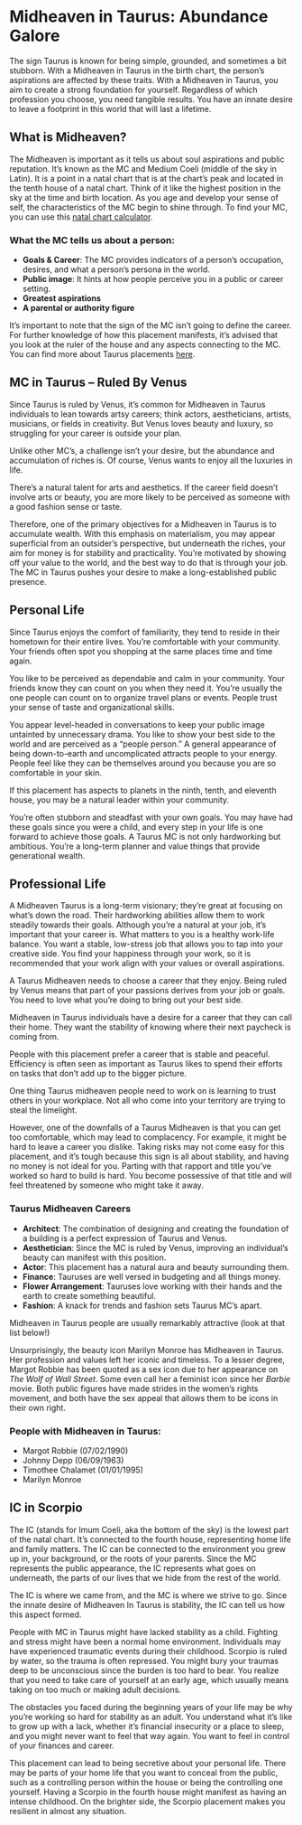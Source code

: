 # Midheaven in Taurus: Abundance Galore

The sign Taurus is known for being simple, grounded, and sometimes a bit stubborn. With a Midheaven in Taurus in the birth chart, the person’s aspirations are affected by these traits. With a Midheaven in Taurus, you aim to create a strong foundation for yourself. Regardless of which profession you choose, you need tangible results. You have an innate desire to leave a footprint in this world that will last a lifetime.

## What is Midheaven?

The Midheaven is important as it tells us about soul aspirations and public reputation. It’s known as the MC and Medium Coeli (middle of the sky in Latin). It is a point in a natal chart that is at the chart’s peak and located in the tenth house of a natal chart. Think of it like the highest position in the sky at the time and birth location. As you age and develop your sense of self, the characteristics of the MC begin to shine through. To find your MC, you can use this [natal chart calculator](#).

### What the MC tells us about a person:
- **Goals & Career**: The MC provides indicators of a person’s occupation, desires, and what a person’s persona in the world.
- **Public image**: It hints at how people perceive you in a public or career setting.
- **Greatest aspirations**
- **A parental or authority figure**

It’s important to note that the sign of the MC isn’t going to define the career. For further knowledge of how this placement manifests, it’s advised that you look at the ruler of the house and any aspects connecting to the MC. You can find more about Taurus placements [here](#).

## MC in Taurus – Ruled By Venus

Since Taurus is ruled by Venus, it’s common for Midheaven in Taurus individuals to lean towards artsy careers; think actors, aestheticians, artists, musicians, or fields in creativity. But Venus loves beauty and luxury, so struggling for your career is outside your plan.

Unlike other MC’s, a challenge isn’t your desire, but the abundance and accumulation of riches is. Of course, Venus wants to enjoy all the luxuries in life.

There’s a natural talent for arts and aesthetics. If the career field doesn’t involve arts or beauty, you are more likely to be perceived as someone with a good fashion sense or taste.

Therefore, one of the primary objectives for a Midheaven in Taurus is to accumulate wealth. With this emphasis on materialism, you may appear superficial from an outsider’s perspective, but underneath the riches, your aim for money is for stability and practicality. You’re motivated by showing off your value to the world, and the best way to do that is through your job. The MC in Taurus pushes your desire to make a long-established public presence.

## Personal Life

Since Taurus enjoys the comfort of familiarity, they tend to reside in their hometown for their entire lives. You’re comfortable with your community. Your friends often spot you shopping at the same places time and time again.

You like to be perceived as dependable and calm in your community. Your friends know they can count on you when they need it. You’re usually the one people can count on to organize travel plans or events. People trust your sense of taste and organizational skills.

You appear level-headed in conversations to keep your public image untainted by unnecessary drama. You like to show your best side to the world and are perceived as a “people person.” A general appearance of being down-to-earth and uncomplicated attracts people to your energy. People feel like they can be themselves around you because you are so comfortable in your skin.

If this placement has aspects to planets in the ninth, tenth, and eleventh house, you may be a natural leader within your community.

You’re often stubborn and steadfast with your own goals. You may have had these goals since you were a child, and every step in your life is one forward to achieve those goals. A Taurus MC is not only hardworking but ambitious. You’re a long-term planner and value things that provide generational wealth.

## Professional Life

A Midheaven Taurus is a long-term visionary; they’re great at focusing on what’s down the road. Their hardworking abilities allow them to work steadily towards their goals. Although you’re a natural at your job, it’s important that your career is. What matters to you is a healthy work-life balance. You want a stable, low-stress job that allows you to tap into your creative side. You find your happiness through your work, so it is recommended that your work align with your values or overall aspirations.

A Taurus Midheaven needs to choose a career that they enjoy. Being ruled by Venus means that part of your passions derives from your job or goals. You need to love what you’re doing to bring out your best side.

Midheaven in Taurus individuals have a desire for a career that they can call their home. They want the stability of knowing where their next paycheck is coming from.

People with this placement prefer a career that is stable and peaceful. Efficiency is often seen as important as Taurus likes to spend their efforts on tasks that don’t add up to the bigger picture.

One thing Taurus midheaven people need to work on is learning to trust others in your workplace. Not all who come into your territory are trying to steal the limelight.

However, one of the downfalls of a Taurus Midheaven is that you can get too comfortable, which may lead to complacency. For example, it might be hard to leave a career you dislike. Taking risks may not come easy for this placement, and it’s tough because this sign is all about stability, and having no money is not ideal for you. Parting with that rapport and title you’ve worked so hard to build is hard. You become possessive of that title and will feel threatened by someone who might take it away.

### Taurus Midheaven Careers
- **Architect**: The combination of designing and creating the foundation of a building is a perfect expression of Taurus and Venus.
- **Aesthetician**: Since the MC is ruled by Venus, improving an individual’s beauty can manifest with this position.
- **Actor**: This placement has a natural aura and beauty surrounding them.
- **Finance**: Tauruses are well versed in budgeting and all things money.
- **Flower Arrangement**: Tauruses love working with their hands and the earth to create something beautiful.
- **Fashion**: A knack for trends and fashion sets Taurus MC’s apart.

Midheaven in Taurus people are usually remarkably attractive (look at that list below!)

Unsurprisingly, the beauty icon Marilyn Monroe has Midheaven in Taurus. Her profession and values left her iconic and timeless. To a lesser degree, Margot Robbie has been quoted as a sex icon due to her appearance on *The Wolf of Wall Street*. Some even call her a feminist icon since her *Barbie* movie. Both public figures have made strides in the women’s rights movement, and both have the sex appeal that allows them to be icons in their own right.

### People with Midheaven in Taurus:
- Margot Robbie (07/02/1990)
- Johnny Depp (06/09/1963)
- Timothee Chalamet (01/01/1995)
- Marilyn Monroe

## IC in Scorpio

The IC (stands for Imum Coeli, aka the bottom of the sky) is the lowest part of the natal chart. It’s connected to the fourth house, representing home life and family matters. The IC can be connected to the environment you grew up in, your background, or the roots of your parents. Since the MC represents the public appearance, the IC represents what goes on underneath, the parts of our lives that we hide from the rest of the world.

The IC is where we came from, and the MC is where we strive to go. Since the innate desire of Midheaven In Taurus is stability, the IC can tell us how this aspect formed.

People with MC in Taurus might have lacked stability as a child. Fighting and stress might have been a normal home environment. Individuals may have experienced traumatic events during their childhood. Scorpio is ruled by water, so the trauma is often repressed. You might bury your traumas deep to be unconscious since the burden is too hard to bear. You realize that you need to take care of yourself at an early age, which usually means taking on too much or making adult decisions.

The obstacles you faced during the beginning years of your life may be why you’re working so hard for stability as an adult. You understand what it’s like to grow up with a lack, whether it’s financial insecurity or a place to sleep, and you might never want to feel that way again. You want to feel in control of your finances and career.

This placement can lead to being secretive about your personal life. There may be parts of your home life that you want to conceal from the public, such as a controlling person within the house or being the controlling one yourself. Having a Scorpio in the fourth house might manifest as having an intense childhood. On the brighter side, the Scorpio placement makes you resilient in almost any situation.
